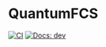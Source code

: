 # QuantumFCS
[![CI](https://github.com/marcelojbp/QuantumFCS/actions/workflows/CI.yml/badge.svg)](https://github.com/marcelojbp/QuantumFCS/actions/workflows/CI.yml)
[![Docs: dev](https://img.shields.io/badge/docs-dev-blue.svg)](https://marcelojbp.github.io/QuantumFCS/dev/)

<!-- [![Build Status](https://github.com/aarondanielphysics/QuantumFCS.jl/actions/workflows/CI.yml/badge.svg?branch=main)](https://github.com/aarondanielphysics/QuantumFCS.jl/actions/workflows/CI.yml?query=branch%3Amain) -->
